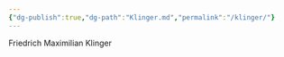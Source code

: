 ```yaml
---
{"dg-publish":true,"dg-path":"Klinger.md","permalink":"/klinger/"}
---
```


Friedrich Maximilian Klinger
